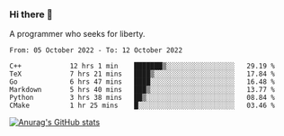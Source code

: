 ### Hi there 👋

<!--
**shejialuo/shejialuo** is a ✨ _special_ ✨ repository because its `README.md` (this file) appears on your GitHub profile.

Here are some ideas to get you started:

- 🔭 I’m currently working on ...
- 🌱 I’m currently learning ...
- 👯 I’m looking to collaborate on ...
- 🤔 I’m looking for help with ...
- 💬 Ask me about ...
- 📫 How to reach me: ...
- 😄 Pronouns: ...
- ⚡ Fun fact: ...
-->

A programmer who seeks for liberty.

<!--START_SECTION:waka-->

```text
From: 05 October 2022 - To: 12 October 2022

C++            12 hrs 1 min    ███████▒░░░░░░░░░░░░░░░░░   29.19 %
TeX            7 hrs 21 mins   ████▒░░░░░░░░░░░░░░░░░░░░   17.84 %
Go             6 hrs 47 mins   ████░░░░░░░░░░░░░░░░░░░░░   16.48 %
Markdown       5 hrs 40 mins   ███▒░░░░░░░░░░░░░░░░░░░░░   13.77 %
Python         3 hrs 38 mins   ██▒░░░░░░░░░░░░░░░░░░░░░░   08.84 %
CMake          1 hr 25 mins    █░░░░░░░░░░░░░░░░░░░░░░░░   03.46 %
```

<!--END_SECTION:waka-->

[![Anurag's GitHub stats](https://github-readme-stats.vercel.app/api?username=shejialuo&show_icons=true&theme=dracula)](https://github.com/anuraghazra/github-readme-stats)
